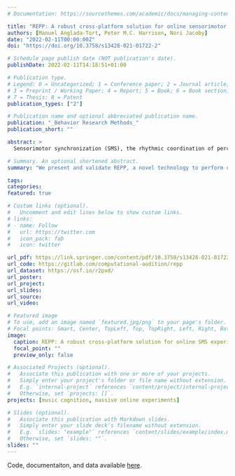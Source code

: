 ```yaml
---
# Documentation: https://sourcethemes.com/academic/docs/managing-content/

title: "REPP: A robust cross-platform solution for online sensorimotor synchronization experiments"
authors: [Manuel Anglada-Tort, Peter M.C. Harrison, Nori Jacoby]
date: "2022-02-11T00:00:00Z"
doi: "https://doi.org/10.3758/s13428-021-01722-2"

# Schedule page publish date (NOT publication's date).
publishDate: 2022-02-11T14:18:51+01:00

# Publication type.
# Legend: 0 = Uncategorized; 1 = Conference paper; 2 = Journal article;
# 3 = Preprint / Working Paper; 4 = Report; 5 = Book; 6 = Book section;
# 7 = Thesis; 8 = Patent
publication_types: ["2"]

# Publication name and optional abbreviated publication name.
publication: "_Behavior Research Methods_"
publication_short: ""

abstract: >
  Sensorimotor synchronization (SMS), the rhythmic coordination of perception and action, is a fundamental human skill that supports many behaviors, including music and dance (Repp, 2005; Repp & Su, 2013). Traditionally, SMS experiments have been performed in the laboratory using finger tapping paradigms, and have required equipment with high temporal fidelity to capture the asynchronies between the time of the tap and the corresponding cue event. Thus, SMS is particularly challenging to study with online research, where variability in participants’ hardware and software can introduce uncontrolled latency and jitter into recordings. Here we present REPP (Rhythm ExPeriment Platform), a novel technology for measuring SMS in online experiments that can work efficiently using the built-in microphone and speakers of standard laptop computers. In a series of calibration and behavioral experiments, we demonstrate that REPP achieves high temporal accuracy (latency and jitter within 2 ms on average), high test-retest reliability both in the laboratory (r = .87) and online (r = .80), and high concurrent validity (r = .94). We also show that REPP is fully automated and customizable, enabling researchers to monitor experiments in real time and to implement a wide variety of SMS paradigms. We discuss online methods for ensuring high recruiting efficiency and data quality, including pre-screening tests and automatic procedures for quality monitoring. REPP can therefore open new avenues for research on SMS that would be nearly impossible in the laboratory, reducing experimental costs while massively increasing the reach, scalability, and speed of data collection.

# Summary. An optional shortened abstract.
summary: "We present and validate REPP, a novel technology to perform online sensorimotor synchronization experiemnts."

tags:
categories: 
featured: true

# Custom links (optional).
#   Uncomment and edit lines below to show custom links.
# links:
# - name: Follow
#   url: https://twitter.com
#   icon_pack: fab
#   icon: twitter

url_pdf: https://link.springer.com/content/pdf/10.3758/s13428-021-01722-2.pdf.
url_code: https://gitlab.com/computational-audition/repp
url_dataset: https://osf.io/r2pxd/
url_poster:
url_project:
url_slides:
url_source:
url_video:

# Featured image
# To use, add an image named `featured.jpg/png` to your page's folder. 
# Focal points: Smart, Center, TopLeft, Top, TopRight, Left, Right, BottomLeft, Bottom, BottomRight.
image:
  caption: REPP: A robust cross-platform solution for online SMS experiments. (a) REPP uses a free-field recording approach that works efficiently using common laptops. (b) REPP comprises five main steps. (c) REPP uses a unique frequency range for each audio element in the recording. (d) Output of the performance analysis after the signal processing steps.
  focal_point: ""
  preview_only: false

# Associated Projects (optional).
#   Associate this publication with one or more of your projects.
#   Simply enter your project's folder or file name without extension.
#   E.g. `internal-project` references `content/project/internal-project/index.md`.
#   Otherwise, set `projects: []`.
projects: [music cognition, massive online experiments]

# Slides (optional).
#   Associate this publication with Markdown slides.
#   Simply enter your slide deck's filename without extension.
#   E.g. `slides: "example"` references `content/slides/example/index.md`.
#   Otherwise, set `slides: ""`.
slides: ""
---
```

Code, documentaiton, and data available [here](https://gitlab.com/computational-audition/repp).

